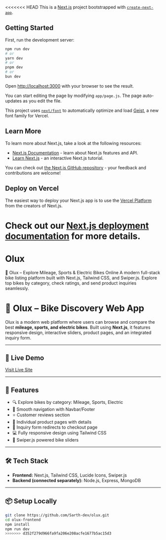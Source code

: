 <<<<<<< HEAD
This is a [Next.js](https://nextjs.org) project bootstrapped with [`create-next-app`](https://github.com/vercel/next.js/tree/canary/packages/create-next-app).

## Getting Started

First, run the development server:

```bash
npm run dev
# or
yarn dev
# or
pnpm dev
# or
bun dev
```

Open [http://localhost:3000](http://localhost:3000) with your browser to see the result.

You can start editing the page by modifying `app/page.js`. The page auto-updates as you edit the file.

This project uses [`next/font`](https://nextjs.org/docs/app/building-your-application/optimizing/fonts) to automatically optimize and load [Geist](https://vercel.com/font), a new font family for Vercel.

## Learn More

To learn more about Next.js, take a look at the following resources:

- [Next.js Documentation](https://nextjs.org/docs) - learn about Next.js features and API.
- [Learn Next.js](https://nextjs.org/learn) - an interactive Next.js tutorial.

You can check out [the Next.js GitHub repository](https://github.com/vercel/next.js) - your feedback and contributions are welcome!

## Deploy on Vercel

The easiest way to deploy your Next.js app is to use the [Vercel Platform](https://vercel.com/new?utm_medium=default-template&filter=next.js&utm_source=create-next-app&utm_campaign=create-next-app-readme) from the creators of Next.js.

Check out our [Next.js deployment documentation](https://nextjs.org/docs/app/building-your-application/deploying) for more details.
=======
# Olux
🛵 Olux – Explore Mileage, Sports &amp; Electric Bikes Online A modern full-stack bike listing platform built with Next.js, Tailwind CSS, and Swiper.js. Explore top bikes by category, check ratings, and send product inquiries seamlessly.

# 🛵 Olux – Bike Discovery Web App

Olux is a modern web platform where users can browse and compare the best **mileage, sports, and electric bikes**. Built using **Next.js**, it features responsive design, interactive sliders, product pages, and an integrated inquiry form.

---

## 🔗 Live Demo
[Visit Live Site](https://your-vercel-deployment-url.com)

---

## 🚀 Features

- 🔍 Explore bikes by category: Mileage, Sports, Electric
- 🧭 Smooth navigation with Navbar/Footer
- ⭐ Customer reviews section
- 📄 Individual product pages with details
- 📝 Inquiry form redirects to checkout page
- 💻 Fully responsive design using Tailwind CSS
- 🔄 Swiper.js powered bike sliders

---

## 🛠️ Tech Stack

- **Frontend:** Next.js, Tailwind CSS, Lucide Icons, Swiper.js
- **Backend (connected separately):** Node.js, Express, MongoDB

---

## 📦 Setup Locally

```bash
git clone https://github.com/Sarth-dev/olux.git
cd olux-frontend
npm install
npm run dev
>>>>>>> d352f279d966fa9fa206e208acfe1677b5ac15d3

